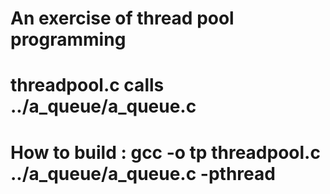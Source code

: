 # An exercise of thread pool programming
# threadpool.c calls ../a_queue/a_queue.c
# How to build : gcc -o tp threadpool.c ../a_queue/a_queue.c -pthread
